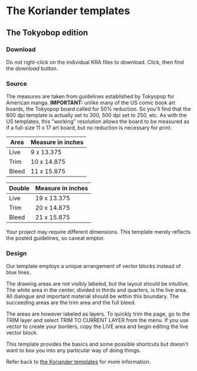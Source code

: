 # The Koriander templates

##  The Tokyobop edition

### Download

Do *not* right-click on the individual KRA files to download. Click, then find the *download* button.

### Source

The measures are taken from guidelines established by Tokyopop for American manga. **IMPORTANT:** unlike many of the US comic book art boards, the Tokyopop board called for 50% reduction. So you'll find that the 600 dpi template is actually set to 300, 500 dpi set to 250, etc. As with the US templates, this "working" resolution allows the board to be measured as if a full-size 11 x 17 art board, but no reduction is necessary for print.

Area            | Measure in inches
--------------- | -----------------
Live            | 9 x 13.375
Trim            | 10 x 14.875
Bleed           | 11 x 15.875

Double          | Measure in inches
--------------- | -----------------
Live            | 19 x 13.375
Trim            | 20 x 14.875
Bleed           | 21 x 15.875



Your project may require different dimensions. This template merely reflects the posted guidelines, so caveat emptor.

### Design

Our template employs a unique arrangement of vector blocks instead of blue lines.

The drawing areas are not visibly labeled, but the layout should be intuitive. The white area in the center, divided in thirds and quarters, is the live area. All dialogue and important material should be within this boundary. The succeeding areas are the trim area and the full bleed.

The areas are however labeled as layers. To quickly trim the page, go to the TRIM layer and select TRIM TO CURRENT LAYER from the menu. If you use vector to create your borders, copy the LIVE area and begin editing the live vector block.

This template provides the basics and some possible shortcuts but doesn't want to box you into any particular way of doing things.

Refer back to [the Koriander templates](https://github.com/ko-koriander/ko-templates#readme) for more information.
